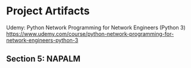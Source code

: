 # Project Artifacts
Udemy: Python Network Programming for Network Engineers (Python 3)
https://www.udemy.com/course/python-network-programming-for-network-engineers-python-3

## Section 5: NAPALM
